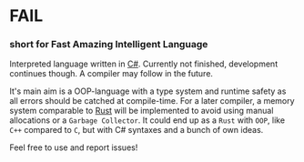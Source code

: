 # FAIL
### short for Fast Amazing Intelligent Language

Interpreted language written in [C#](https://dotnet.microsoft.com/). Currently not finished, development continues though.
A compiler may follow in the future.

It's main aim is a OOP-language with a type system and runtime safety as all errors should be catched at compile-time. 
For a later compiler, a memory system comparable to [Rust](https://www.rust-lang.org/) will be implemented to avoid using manual allocations or a `Garbage Collector`.
It could end up as a `Rust` with `OOP`, like `C++` compared to `C`, but with C# syntaxes and a bunch of own ideas.

Feel free to use and report issues!
